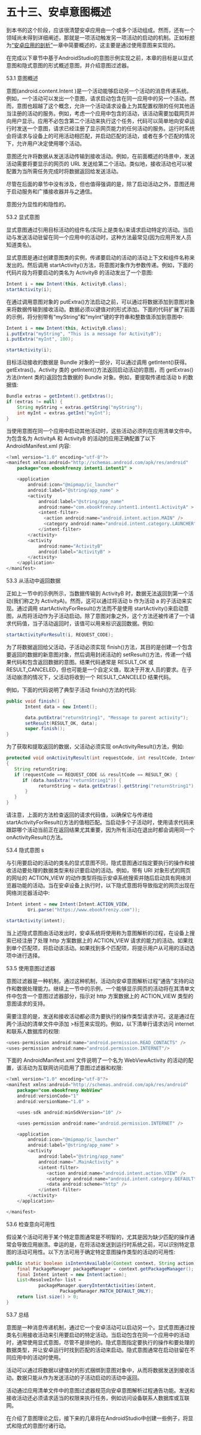 # 五十三、安卓意图概述

到本书的这个阶段，应该很清楚安卓应用由一个或多个活动组成。然而，还有一个领域尚未得到详细阐述，那就是一项活动触发另一项活动的启动的机制。正如标题为[“安卓应用的剖析”](10.html#_idTextAnchor236)一章中简要概述的，这主要是通过使用意图来实现的。

在完成以下章节中基于AndroidStudio的意图示例实现之前，本章的目标是以显式意图和隐式意图的形式概述意图，并介绍意图过滤器。

53.1 意图概述

意图(android.content.Intent )是一个活动能够启动另一个活动的消息传递系统。例如，一个活动可以发出一个意图，请求启动包含在同一应用中的另一个活动。然而，意图也超越了这个概念，允许一个活动请求设备上为其配置权限的任何其他适当注册的活动的服务。例如，考虑一个应用中包含的活动，该活动需要加载网页并向用户显示。应用不必包含第二个活动来执行这个任务，代码可以简单地向安卓运行时发送一个意图，请求已经注册了显示网页能力的任何活动的服务。运行时系统会将请求与设备上的可用活动相匹配，并启动匹配的活动，或者在多个匹配的情况下，允许用户决定使用哪个活动。

意图还允许将数据从发送活动传输到接收活动。例如，在前面概述的场景中，发送活动需要将要显示的网页的 URL 发送给第二个活动。类似地，接收活动也可以被配置为当所需任务完成时将数据返回给发送活动。

尽管在后面的章节中没有涉及，但也值得强调的是，除了启动活动之外，意图还用于启动服务和广播接收器并与之通信。

意图分为显性的和隐性的。

53.2 显式意图

显式意图通过引用目标活动的组件名(实际上是类名)来请求启动特定的活动。当启动与发送活动驻留在同一个应用中的活动时，这种方法最常见(因为应用开发人员知道类名)。

显式意图是通过创建意图类的实例，传递要启动的活动的活动上下文和组件名称来发出的。然后调用 startActivity()方法，将意图对象作为参数传递。例如，下面的代码片段为将要启动的类名为 ActivityB 的活动发出了一个意图:

```java
Intent i = new Intent(this, ActivityB.class);
startActivity(i);
```

在通过调用意图对象的 putExtra()方法启动之前，可以通过将数据添加到意图对象来将数据传输到接收活动。数据必须以键值对的形式添加。下面的代码扩展了前面的示例，将分别带有“myString”和“myInt”键的字符串和整数值添加到意图中:

```java
Intent i = new Intent(this, ActivityB.class);
i.putExtra("myString", "This is a message for ActivityB");
i.putExtra("myInt", 100);

startActivity(i);
```

目标活动接收的数据是 Bundle 对象的一部分，可以通过调用 getIntent()获得。getExtras()。Activity 类的 getIntent()方法返回启动活动的意图，而 getExtras()方法(Intent 类的)返回包含数据的 Bundle 对象。例如，要提取传递给活动 b 的数据值:

```java
Bundle extras = getIntent().getExtras();
if (extras != null) {
    String myString = extras.getString("myString");
    int myInt = extras.getInt("myInt");
}
```

当使用意图在同一个应用中启动其他活动时，这些活动必须列在应用清单文件中。为包含名为 ActivityA 和 ActivityB 的活动的应用正确配置了以下 AndroidManifest.xml 内容:

```java
<?xml version="1.0" encoding="utf-8"?>
<manifest xmlns:android="http://schemas.android.com/apk/res/android"
    package="com.ebookfrenzy.intent1.intent1" >

    <application
        android:icon="@mipmap/ic_launcher"
        android:label="@string/app_name" >
        <activity
            android:label="@string/app_name"
            android:name="com.ebookfrenzy.intent1.intent1.ActivityA" >
            <intent-filter>
              <action android:name="android.intent.action.MAIN" />
              <category android:name="android.intent.category.LAUNCHER" />
            </intent-filter>
        </activity>
        <activity
            android:name="ActivityB"
            android:label="ActivityB" >
        </activity>
    </application>
</manifest>
```

53.3 从活动中返回数据

正如上一节中的示例所示，当数据传输到 ActivityB 时，数据无法返回到第一个活动(我们称之为 ActivityA)。然而，这可以通过将活动 b 作为活动 a 的子活动来实现。通过调用 startActivityForResult()方法而不是使用 startActivity()来启动意图，从而将活动作为子活动启动。除了意图对象之外，这个方法还被传递了一个请求代码值，当子活动返回时，该值可以用来标识返回数据。例如:

```java
startActivityForResult(i, REQUEST_CODE);
```

为了将数据返回给父活动，子活动必须实现 finish()方法，其目的是创建一个包含要返回的数据的新意图对象，然后调用封闭活动的 setResult()方法，传递一个结果代码和包含返回数据的意图。结果代码通常是 RESULT_OK 或 RESULT_CANCELED，但也可能是一个自定义值，取决于开发人员的要求。在子活动崩溃的情况下，父活动将收到一个 RESULT_CANCELED 结果代码。

例如，下面的代码说明了典型子活动 finish()方法的代码:

```java
public void finish() {
       Intent data = new Intent();

       data.putExtra("returnString1", "Message to parent activity");
       setResult(RESULT_OK, data);
       super.finish();
}
```

为了获取和提取返回的数据，父活动必须实现 onActivityResult()方法，例如:

```java
protected void onActivityResult(int requestCode, int resultCode, Intent data) 
{
   String returnString;
   if (requestCode == REQUEST_CODE && resultCode == RESULT_OK) {
      if (data.hasExtra("returnString1")) {
            returnString = data.getExtras().getString("returnString1");
       }
   }
}
```

请注意，上面的方法检查返回的请求代码值，以确保它与传递给 startActivityForResult()方法的值相匹配。当启动多个子活动时，使用请求代码来跟踪哪个活动当前正在返回结果尤其重要，因为所有活动在退出时都会调用同一个 onActivityResult()方法。

53.4 隐式意图 s

与引用要启动的活动的类名的显式意图不同，隐式意图通过指定要执行的操作和接收活动要处理的数据类型来标识要启动的活动。例如，带有 URI 对象形式的网页的网址的 ACTION_VIEW 的动作类型将指示安卓系统搜索并随后启动具有网络浏览器功能的活动。当在安卓设备上执行时，以下隐式意图将导致指定的网页出现在网络浏览器活动中:

```java
Intent intent = new Intent(Intent.ACTION_VIEW,
        Uri.parse("https://www.ebookfrenzy.com"));

startActivity(intent);
```

当上述隐式意图由活动发出时，安卓系统将使用称为意图解析的过程，在设备上搜索已经注册了处理 http 方案数据上的 ACTION_VIEW 请求的能力的活动。如果找到单个匹配项，将启动该活动。如果找到多个匹配项，将提示用户从可用的活动选项中进行选择。

53.5 使用意图过滤器

意图过滤器是一种机制，通过这种机制，活动向安卓意图解析过程“通告”支持的动作和数据处理能力。继续上一节中的示例，一个能够显示网页的活动将在其清单文件中包含一个意图过滤器部分，指示对 http 方案数据上的 ACTION_VIEW 类型的意图请求的支持。

需要注意的是，发送和接收活动都必须为要执行的操作类型请求许可。这是通过在两个活动的清单文件中添加 <uses-permission id="_idIndexMarker831">>标签来实现的。例如，以下清单行请求访问 internet 和联系人数据库的权限:</uses-permission>

```java
<uses-permission android:name="android.permission.READ_CONTACTS" />
<uses-permission android:name="android.permission.INTERNET"/>
```

下面的 AndroidManifest.xml 文件说明了一个名为 WebViewActivity 的活动的配置，该活动为互联网访问启用了意图过滤器和权限:

```java
<?xml version="1.0" encoding="utf-8"?>
<manifest xmlns:android="http://schemas.android.com/apk/res/android"
    package="com.ebookfreny.WebView"
    android:versionCode="1"
    android:versionName="1.0" >

    <uses-sdk android:minSdkVersion="10" />

    <uses-permission android:name="android.permission.INTERNET" />

    <application
        android:icon="@mipmap/ic_launcher"
        android:label="@string/app_name" >
        <activity
            android:label="@string/app_name"
            android:name=".MainActivity" >
            <intent-filter>
               <action android:name="android.intent.action.VIEW" />
               <category android:name="android.intent.category.DEFAULT" />
               <data android:scheme="http" />
            </intent-filter>
        </activity>
    </application>

</manifest>
```

53.6 检查意向可用性

假设某个活动可用于某个特定意图通常是不明智的，尤其是因为缺少匹配的操作通常会导致应用崩溃。幸运的是，在将活动发送到运行时系统之前，可以识别特定意图的活动可用性。以下方法可用于确定特定意图操作类型的活动的可用性:

```java
public static boolean isIntentAvailable(Context context, String action) {
    final PackageManager packageManager = context.getPackageManager();
    final Intent intent = new Intent(action);
    List<ResolveInfo> list =
            packageManager.queryIntentActivities(intent,
                    PackageManager.MATCH_DEFAULT_ONLY);
    return list.size() > 0;
}
```

53.7 总结

意图是一种消息传递机制，通过它一个安卓活动可以启动另一个。显式意图通过按类名引用接收活动来引用要启动的特定活动。当启动包含在同一个应用中的活动时，通常使用显式意图，尽管不是排他的。隐式意图指定要执行的操作和要处理的数据类型，并让安卓运行时找到匹配的活动来启动。隐式意图通常在启动驻留在不同应用中的活动时使用。

活动可以通过将数据以键值对的形式捆绑到意图对象中，从而将数据发送到接收活动。数据只能从作为发送活动的子活动启动的活动中返回。

活动通过应用清单文件中的意图过滤器规范向安卓意图解析过程通告功能。发送和接收活动还必须请求适当的权限来执行任务，例如访问设备联系人数据库或互联网。

在介绍了意图理论之后，接下来的几章将在AndroidStudio中创建一些例子，将显式和隐式的意图付诸行动。